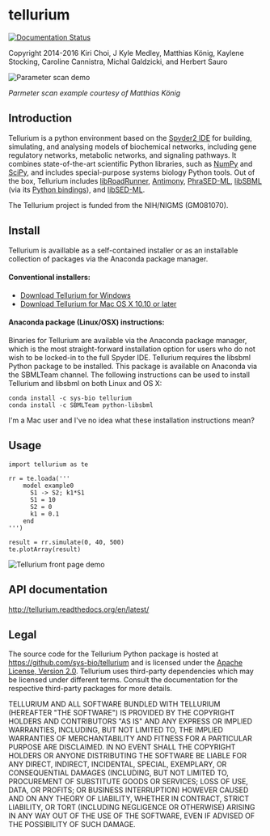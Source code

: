 
# tellurium
[![Documentation Status](https://readthedocs.org/projects/tellurium/badge/?version=latest)](http://tellurium.readthedocs.org/en/latest/?badge=latest)

Copyright 2014-2016
Kiri Choi, J Kyle Medley, Matthias König, Kaylene Stocking, Caroline Cannistra, Michal Galdzicki, and Herbert Sauro

![Parameter scan demo](http://tellurium.readthedocs.org/en/latest/_images/parameter_scan_2_0.png)

*Parmeter scan example courtesy of Matthias König*

## Introduction

Tellurium is a python environment based on the [Spyder2 IDE](https://github.com/spyder-ide/spyder) for building, simulating, and analysing models of biochemical networks, including gene regulatory networks, metabolic networks, and signaling pathways. It combines state-of-the-art scientific Python libraries, such as [NumPy](http://www.numpy.org/) and [SciPy](http://www.scipy.org/), and includes special-purpose systems biology Python tools. Out of the box, Tellurium includes [libRoadRunner](https://github.com/sys-bio/roadrunner), [Antimony](http://antimony.sourceforge.net/), [PhraSED-ML](http://phrasedml.sf.net/), [libSBML](http://sbml.org/Software/libSBML) (via its [Python bindings](http://sbml.org/Software/libSBML/5.12.0/docs/formatted/python-api/)), and [libSED-ML](https://github.com/fbergmann/libSEDML).

The Tellurium project is funded from the NIH/NIGMS (GM081070).

## Install

Tellurium is availlable as a self-contained installer or as an installable collection of packages via the Anaconda package manager.

#### Conventional installers:

* [Download Tellurium for Windows](https://sourceforge.net/projects/pytellurium/files/Tellurium-1.3/1.3.4/Tellurium-1.3.4-Python-2.7-win32-portable-setup.exe/download)
* [Download Tellurium for Mac OS X 10.10 or later](https://github.com/sys-bio/tellurium/releases/download/1.3.5-rc1/Tellurium-1.3.5-Spyder-2.3.8-OSX.dmg)

#### Anaconda package (Linux/OSX) instructions:

Binaries for Tellurium are available via the Anaconda package manager, which is the most straight-forward installation option for users who do not wish to be locked-in to the full Spyder IDE. Tellurium requires the libsbml Python package to be installed. This package is available on Anaconda via the SBMLTeam channel. The following instructions can be used to install Tellurium and libsbml on both Linux and OS X:

```
conda install -c sys-bio tellurium
conda install -c SBMLTeam python-libsbml 
```

I'm a Mac user and I've no idea what these installation instructions mean?

## Usage

```{python}
import tellurium as te

rr = te.loada('''
    model example0
      S1 -> S2; k1*S1
      S1 = 10
      S2 = 0
      k1 = 0.1
    end
''')

result = rr.simulate(0, 40, 500) 
te.plotArray(result)
```

![Tellurium front page demo](https://raw.githubusercontent.com/wiki/sys-bio/tellurium/img/tellurium-front-page-image.png)

## API documentation 

http://tellurium.readthedocs.org/en/latest/

## Legal

The source code for the Tellurium Python package is hosted at https://github.com/sys-bio/tellurium and is licensed under the [Apache License, Version 2.0](http://www.apache.org/licenses/LICENSE-2.0). Tellurium uses third-party dependencies which may be licensed under different terms. Consult the documentation for the respective third-party packages for more details.

TELLURIUM AND ALL SOFTWARE BUNDLED WITH TELLURIUM (HEREAFTER "THE SOFTWARE") IS PROVIDED BY THE COPYRIGHT HOLDERS AND CONTRIBUTORS "AS IS" AND ANY EXPRESS OR IMPLIED WARRANTIES, INCLUDING, BUT NOT LIMITED TO, THE IMPLIED WARRANTIES OF MERCHANTABILITY AND FITNESS FOR A PARTICULAR PURPOSE ARE DISCLAIMED. IN NO EVENT SHALL THE COPYRIGHT HOLDERS OR ANYONE DISTRIBUTING THE SOFTWARE BE LIABLE FOR ANY DIRECT, INDIRECT, INCIDENTAL, SPECIAL, EXEMPLARY, OR CONSEQUENTIAL DAMAGES (INCLUDING, BUT NOT LIMITED TO, PROCUREMENT OF SUBSTITUTE GOODS OR SERVICES; LOSS OF USE, DATA, OR PROFITS; OR BUSINESS INTERRUPTION) HOWEVER CAUSED AND ON ANY THEORY OF LIABILITY, WHETHER IN CONTRACT, STRICT LIABILITY, OR TORT (INCLUDING NEGLIGENCE OR OTHERWISE) ARISING IN ANY WAY OUT OF THE USE OF THE SOFTWARE, EVEN IF ADVISED OF THE POSSIBILITY OF SUCH DAMAGE.

